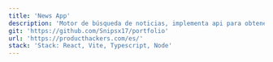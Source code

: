 ```yaml
---
title: 'News App'
description: 'Motor de búsqueda de noticias, implementa api para obtener las noticias, puedes filtrar la búsqueda por fecha.'
git: 'https://github.com/Snipsx17/portfolio'
url: 'https://producthackers.com/es/'
stack: 'Stack: React, Vite, Typescript, Node'
---
```

